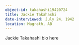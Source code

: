 ```yaml
---
object-id: takahashi19420724
title: Jackie Takahashi
date-interviewed: July 24, 1942
location: Magrath, AB
---
```


Jackie Takahashi bio here